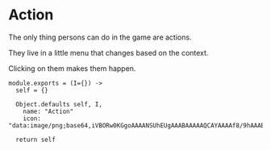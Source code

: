 Action
======

The only thing persons can do in the game are actions.

They live in a little menu that changes based on the context.

Clicking on them makes them happen.

    module.exports = (I={}) ->
      self = {}

      Object.defaults self, I,
        name: "Action"
        icon: "data:image/png;base64,iVBORw0KGgoAAAANSUhEUgAAABAAAAAQCAYAAAAf8/9hAAABEklEQVQ4T2NkoBAwUqifYYgZ4Dfdbffdl0+9rzZc/QXzOklecJ9g//3nt19PDlQdV0UxoPh4+n+QwN/ffxn+/P7D8PvXH4ZfP38z/PoBwr8YfgIxiJYUkmT49es3w41bNy+d7bqsD9IDdgHIACthW4a//4AG/PsDx7///mX4/fc3w+9/QPwXKA7EIPrc+bMMN67fPnVz5h1zsAEFh1L+W4haIzSDFAINgmgG0n+gBoAMBxlw7jzDzeu3j96b99AGbEDO3oT/uJz98zvEC1wcXAySklIMr1+9Zrh1/c6Fe/MfGsK9QExi0svVtPj569f+37//Pro374E6WbGgnKiw4+6XB34MqxnIi0ZsLiUpHQxOAwDhLLkRWHt4RAAAAABJRU5ErkJggg=="

      return self
